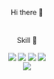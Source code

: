 <div align = center>
  
  Hi there 👋

  #

  Skill 🤔 <br> <br>
  <img src="https://img.shields.io/badge/java-007396?style=for-the-badge&logo=OpenJDK&logoColor=white"> <!--Java-->
  <img src="https://img.shields.io/badge/Python-3776AB?style=for-the-badge&logo=Python&logoColor=white"> <!--Python-->
  <img src="https://img.shields.io/badge/C-00599C?style=for-the-badge&logo=c&logoColor=white"> <!--C-->
  <img src="https://img.shields.io/badge/HTML5-E34F26?style=for-the-badge&logo=HTML5&logoColor=white"> <!--//HTML-->
  <br>
  <img src="https://img.shields.io/badge/Linux-FCC624?style=for-the-badge&logo=linux&logoColor=black"> <!--//Linux-->
  
<!--
**wlstjd6524/wlstjd6524** is a ✨ _special_ ✨ repository because its `README.md` (this file) appears on your GitHub profile.

Here are some ideas to get you started:

- 🔭 I’m currently working on ...
- 🌱 I’m currently learning ...
- 👯 I’m looking to collaborate on ...
- 🤔 I’m looking for help with ...
- 💬 Ask me about ...
- 📫 How to reach me: ...
- 😄 Pronouns: ...
- ⚡ Fun fact: ...
-->
  </div>
